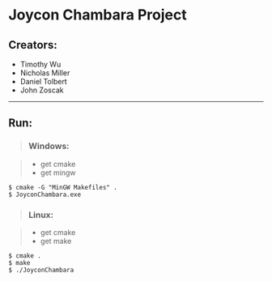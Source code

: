 # Joycon Chambara Project 

## Creators:
 - Timothy Wu
 - Nicholas Miller 
 - Daniel Tolbert
 - John Zoscak

___
## Run: 
> ### Windows: 

>* get cmake
>* get mingw
```
$ cmake -G "MinGW Makefiles" .
$ JoyconChambara.exe
```

> ### Linux: 

>* get cmake
>* get make
```
$ cmake .
$ make
$ ./JoyconChambara
```
